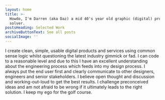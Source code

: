 ```yaml
---
layout: home
title: >-
  Howdo, I'm Darren (aka Daz) a mid 40's year old graphic (digital) problem
  solver.
postsHeading: Selected Work
archiveButtonText: See all posts
socialImage: ''
---
```

I create clean, simple, usable digital products and services using common sense logic whilst questioning the latest industry gimmick or fad. I can code to a reasonable level and due to this I have an excellent understanding about the engineering process which feeds into my design process. 
I always put the end user first and clearly communicate to other designers, engineers and senior stakeholders. I believe open thought and discussion and working-out-loud to get the best results.  I challenge preconceived ideas and am not afraid to be wrong if it ultimately leads to the right solution. 
I keep my ego for the golf course.
